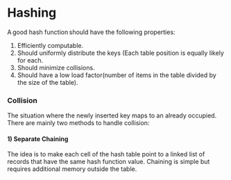 # Hashing
A good hash function should have the following properties:
1.  Efficiently computable.  
2.  Should uniformly distribute the keys (Each table position is equally likely for each.
3.  Should minimize collisions.
4.  Should have a low load factor(number of items in the table divided by the size of the table).

### Collision 
The situation where the newly inserted key maps to an already occupied. There are mainly two methods to handle collision: 

#### 1) Separate Chaining
The idea is to make each cell of the hash table point to a linked list of records that have the same hash function value. Chaining is simple but requires additional memory outside the table.